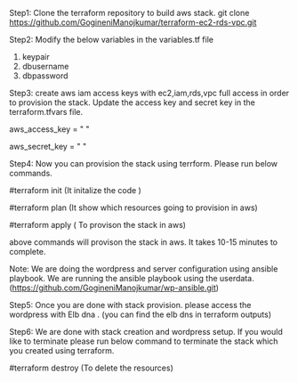 Step1: Clone the terraform repository to build aws stack. 
git clone https://github.com/GogineniManojkumar/terraform-ec2-rds-vpc.git

Step2: Modify the below variables in the variables.tf file 
1. keypair
2. dbusername
3. dbpassword

Step3: create aws iam access keys with ec2,iam,rds,vpc full access in order to provision the stack. Update the access key and secret key in the terraform.tfvars file.

aws_access_key = " "

aws_secret_key = " "

Step4: Now you can provision the stack using terrform. Please run below commands. 

#terraform init   (It initalize the code )

#terraform plan   (It show which resources going to provision in aws)

#terraform apply  ( To provison the stack in aws)

above commands will provison the stack in aws. It takes 10-15 minutes to complete.

Note: We are doing the wordpress and server configuration using ansible playbook. We are running the ansible playbook using the userdata. (https://github.com/GogineniManojkumar/wp-ansible.git) 

Step5: Once you are done with stack provision. please access the wordpress with Elb dna . (you can find the elb dns in terraform outputs)


Step6: We are done with stack creation and wordpress setup. If you would like to terminate please run below command to terminate the stack which you created using terraform. 

#terraform destroy    (To delete the resources)

